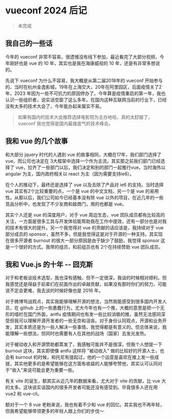 # vueconf 2024 后记

> 未完成

## 我自己的一些话

今年的 vueconf 非常不容易，很遗憾没有线下参加，最近看完了大部分视频，今年刚好也是 vue 的 10 年，其实也是我在海康威视的 10 年，还是有非常多想说的。

先说下 vueconf 为什么不容易，我大概是从第二届2018年的 vueconf 开始参与的，当时在杭州金逸影城，19年在上海交大，20年在阿里园区，后面疫情关了2年，2023 年因为一些不可抗力的原因停办了。今年算是疫情重启的第一年，我也认识一些组织者，说实话空窗了这么多年。在国内这种互联网当前的行业下，已经没有太多的技术大会了，今年能办起来属实不易。

> 如果有国内的技术大会推荐选择电影院为主办地哈，真的太舒服了，vueconf 我也觉得是国内最接底气的技术峰会。

## 我和 vue 的几个故事

和大部分 jquery 时代的人遇到 vue 的故事相同，大概在17年，我们部门选择了 vue，而公司也决定在 3大框架中选择一个作为主流。其实那之前我们部门已经选择了 vue，拉齐了一些部门以后，我们决定和别的部门一起推行vue，当时海外以 angular 为主，国内政府相关以 react 为主（因为需要支持ie6）。

在个人的推动下，最终还是选择了 vue 以及去除了产品对 ie6 的支持。当时选择 vue 其实有2个比较重要的点，一个是 vue 的中文文档，另一个是 vue 的易用性。从那以后，我们公司如今已经基本没有除 vue 以外的项目，在近几年的一些竞品分析中，也发现了不少友商和敌商门，用的也都是 vue。

其实个人还是 vue 的深度用户，对于 vue 周边生态，vue 团队成员都有比较高的关注，一方面是很多工具与开发体验能帮助我在工作中提效，还有一部分也是对我的技术有很大的提升。另一个我觉得对 vue 的贡献的话应该是，我持续对于 vue 部分成员的 sponsor，虽然不多，但是我觉得这是对于开源的一种支持。其实现在很多开源者 burnout 的很大一部分原因是由于缺少了鼓励，我觉得 sponsor 这是一个很好的方式。我带的组员，和前组员也有 2个在持续赞助 vue 团队成员。

## 我和 Vue.js 的十年 -- 囧克斯

对于和老板谈技术选型，我也深有感触，但不一定很深，我谈的时候相对顺利。但我感觉还是得益于前辈们在前面作出的卓越贡献，如果没有那时你们的努力，可能说不定会更难，我去谈的时候好像也是 2016 年。

对于微博骂战观点，其实我能够理解开源的想法，当然我能感受到很多国内开发人员，在 github 上的一些愚蠢行为，尤大今年也有一个推，大概的意思是把一个无形的墙栏在国门外面，antfu 疫情期间也有发一些比较消极的推，虽然无法感同深受但我可以理解开源开发者的一些无奈和沮丧。对于身份认同观点，开源和业务开发，其实本质还是为一些人解决一些事情，我觉得都是有意义的。但总体来说，我能理解一些想法，但同时也需要有人在其他的战场（国家）去发光发热。

对于被动收入和开源赞助都蒸发了，我感触可能并不是很深，但我个人想提一下 burnout 这块，其实即使像 antfu 这样将 "被动收入" 做的比较好的开源人士，也会有 burnout 的时候，和托尼有提起过，他的一个运营是喜欢在推上发一些成就，其实他更多的是希望能够在这方面有收益的人能够夸赞他，其实认可认同对于"收入"来说可能会更为重要一些。

有关 vite 的诞生，额其实从近几年的数据来看，尤大对于 vite 的贡献，比 vue 大的太多。这块说实话国内的很多开发者可能还没有感受到。毕竟很多人还在用 vue2 和 vue-cli。

额对于一个 8 vue 老粉来说，我也有着不少和 vue 的回忆。其实我也不再年轻，但我希望能够带领更多的年轻人跟上你们的步伐～